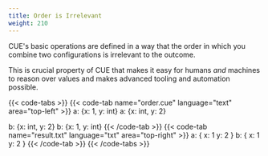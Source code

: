 ```yaml
---
title: Order is Irrelevant
weight: 210
---
```


CUE's basic operations are defined in a way that the order in which
you combine two configurations is irrelevant to the outcome.

This is crucial property of CUE
that makes it easy for humans _and_ machines to reason over values and
makes advanced tooling and automation possible.

{{< code-tabs >}}
{{< code-tab name="order.cue" language="text"  area="top-left" >}}
a: {x: 1, y: int}
a: {x: int, y: 2}

b: {x: int, y: 2}
b: {x: 1, y: int}
{{< /code-tab >}}
{{< code-tab name="result.txt" language="txt"  area="top-right" >}}
a: {
    x: 1
    y: 2
}
b: {
    x: 1
    y: 2
}
{{< /code-tab >}}
{{< /code-tabs >}}
